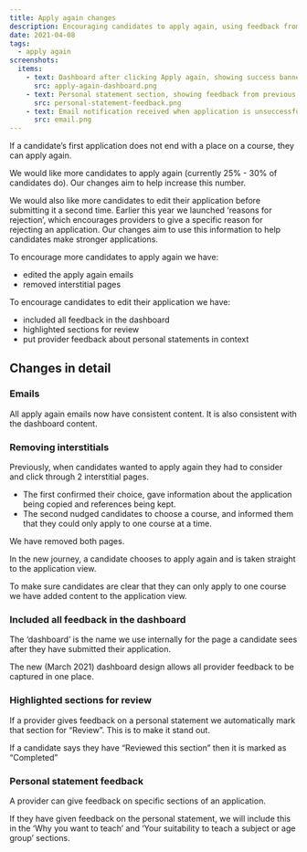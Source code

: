 ```yaml
---
title: Apply again changes
description: Encouraging candidates to apply again, using feedback from previous applications.
date: 2021-04-08
tags:
  - apply again
screenshots:
  items:
    - text: Dashboard after clicking Apply again, showing success banner and sections to review
      src: apply-again-dashboard.png
    - text: Personal statement section, showing feedback from previous applications
      src: personal-statement-feedback.png
    - text: Email notification received when application is unsuccessful
      src: email.png
---
```

If a candidate’s first application does not end with a place on a course, they can apply again.

We would like more candidates to apply again (currently 25% - 30% of candidates do). Our changes aim to help increase this number.

We would also like more candidates to edit their application before submitting it a second time. Earlier this year we launched ‘reasons for rejection’, which encourages providers to give a specific reason for rejecting an application. Our changes aim to use this information to help candidates make stronger applications.

To encourage more candidates to apply again we have:

* edited the apply again emails
* removed interstitial pages

To encourage candidates to edit their application we have:

* included all feedback in the dashboard
* highlighted sections for review
* put provider feedback about personal statements in context

## Changes in detail

### Emails

All apply again emails now have consistent content. It is also consistent with the dashboard content.

### Removing interstitials

Previously, when candidates wanted to apply again they had to consider and click through 2 interstitial pages.

* The first confirmed their choice, gave information about the application being copied and references being kept.
* The second nudged candidates to choose a course, and informed them that they could only apply to one course at a time.

We have removed both pages.

In the new journey, a candidate chooses to apply again and is taken straight to the application view.

To make sure candidates are clear that they can only apply to one course we have added content to the application view.

### Included all feedback in the dashboard

The ‘dashboard’ is the name we use internally for the page a candidate sees after they have submitted their application.

The new (March 2021) dashboard design allows all provider feedback to be captured in one place.

### Highlighted sections for review

If a provider gives feedback on a personal statement we automatically mark that section for “Review”. This is to make it stand out.

If a candidate says they have “Reviewed this section” then it is marked as “Completed”

### Personal statement feedback

A provider can give feedback on specific sections of an application.

If they have given feedback on the personal statement, we will include this in the ‘Why you want to teach’ and ‘Your suitability to teach a subject or age group’ sections.
